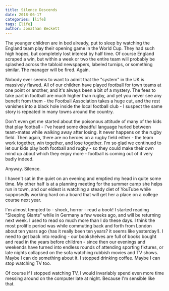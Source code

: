 ```yaml
---
title: Silence Descends
date: 2018-06-17
categories: [life]
tags: [life]
author: Jonathan Beckett
---
```


The younger children are in bed already, put to sleep by watching the England team play their opening game in the World Cup. They had such high hopes, but completely lost interest by half time. Of course England scraped a win, but within a week or two the entire team will probably be splashed across the tabloid newspapers, labeled turnips, or something similar. The manager will be fired. Again.

Nobody ever seems to want to admit that the "system" in the UK is massively flawed. All of our children have played football for town teams at one point or another, and it's always been a bit of a mystery. The fees to take part in football are much higher than rugby, and yet you never see any benefit from them - the Football Association takes a huge cut, and the rest vanishes into a black hole inside the local football club - I suspect the same story is repeated in many towns around the country.

Don't even get me started about the poisonous attitude of many of the kids that play football - I've heard some dreadful language hurled between team-mates while walking away after losing. It never happens on the rugby field. Then again, there are no heroes on a rugby field either - the team work together, win together, and lose together. I'm so glad we continued to let our kids play both football and rugby - so they could make their own mind up about which they enjoy more - football is coming out of it very badly indeed.

Anyway. Silence.

I haven't sat in the quiet on an evening and emptied my head in quite some time. My other half is at a planning meeting for the summer camp she helps run in town, and our eldest is watching a steady diet of YouTube while supposedly working hard on a board that will get her a place on a college course next year.

I'm almost tempted to - shock, horror - read a book! I started reading "Sleeping Giants" while in Germany a few weeks ago, and will be returning next week. I used to read so much more than I do these days. I think the most prolific period was while commuting back and forth from London about ten years ago (has it really been ten years? it seems like yesterday!). I need to get back into reading - our bookshelves are full of books bought and read in the years before children - since then our evenings and weekends have turned into endless rounds of attending sporting fixtures, or late nights collapsed on the sofa watching rubbish movies and TV shows. Maybe I can do something about it. I stopped drinking coffee. Maybe I can stop watching TV too.

Of course if I stopped watching TV, I would invariably spend even more time messing around on the computer late at night. Because I'm sensible like that.
